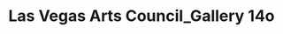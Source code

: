 ---
title: "Las Vegas Arts Council_Gallery 14o"
url: /las-vegas/las-vegas-arts-council_gallery-14o/
shop: art
---